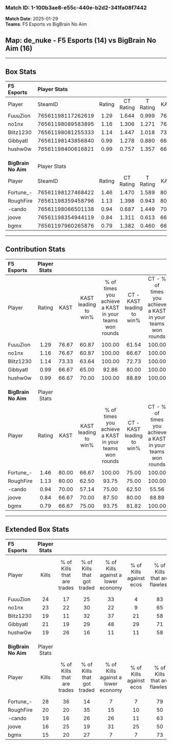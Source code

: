 ### Match ID: 1-100b3ae8-e55c-440e-b2d2-341fa08f7442  
**Match Date**: 2025-01-29  
**Teams**: F5 Esports vs BigBrain No Aim  

## **Map**: de_nuke - F5 Esports (14) vs BigBrain No Aim (16)  
---  

## Box Stats  

| **F5 Esports**      | Player Stats      |        |           |          |       |      |       |         |        |      |     |
| :- | :- | :-: | :-: | :-: | :-: | :-: | :-: | :-: | :-: | :-: | :-: |
| Player              | SteamID           | Rating | CT Rating | T Rating | KAST  | ADR  | Kills | Assists | Deaths | K/D  | HS% |
| FuuuZion            | 76561198117262619 |  1.29  |   1.644   |  0.999   | 76.67 | 88.8 |  24   |    8    |   19   | 1.26 | 45  |
| no1nx               | 76561198089583895 |  1.16  |   1.306   |  1.271   | 76.67 | 74.1 |  23   |    5    |   21   | 1.10 | 43  |
| Blitz1230           | 76561198081255333 |  1.14  |   1.447   |  1.018   | 73.33 | 87.3 |  19   |   12    |   18   | 1.06 | 42  |
| Gibbyatl            | 76561198143856840 |  0.99  |   1.278   |  0.880   | 66.67 | 61.5 |  21   |    4    |   21   | 1.00 | 61  |
| hushw0w             | 76561198400616821 |  0.99  |   0.757   |  1.357   | 66.67 | 67.9 |  19   |    3    |   19   | 1.00 | 63  |
|                     |                   |        |           |          |       |      |       |         |        |      |     |
|                     |                   |        |           |          |       |      |       |         |        |      |     |
|                     |                   |        |           |          |       |      |       |         |        |      |     |
| **BigBrain No Aim** | Player Stats      |        |           |          |       |      |       |         |        |      |     |
| Player              | SteamID           | Rating | CT Rating | T Rating | KAST  | ADR  | Kills | Assists | Deaths | K/D  | HS% |
| Fortune_-           | 76561198127468422 |  1.46  |   1.470   |  1.589   | 80.00 | 89.1 |  28   |    7    |   17   | 1.65 | 42  |
| RoughFire           | 76561198359458796 |  1.13  |   1.398   |  0.943   | 80.00 | 73.0 |  20   |   10    |   20   | 1.00 | 45  |
| -cando              | 76561198066501138 |  0.94  |   0.687   |  1.449   | 70.00 | 66.1 |  19   |    5    |   23   | 0.83 | 47  |
| joove               | 76561198354944119 |  0.84  |   1.311   |  0.613   | 66.67 | 57.8 |  16   |    5    |   21   | 0.76 | 62  |
| bgmx                | 76561197960265876 |  0.79  |   1.382   |  0.460   | 66.67 | 68.0 |  15   |   12    |   25   | 0.60 | 46  |
---  

## Contribution Stats  

| **F5 Esports**      | Player Stats |       |                      |                                                        |                           |                                                             |                          |                                                            |
| :- | :-: | :-: | :-: | :-: | :-: | :-: | :-: | :-: |
| Player              |    Rating    | KAST  | KAST leading to win% | % of times you achieve a KAST in your teams won rounds | CT - KAST leading to win% | CT - % of times you achieve a KAST in your teams won rounds | T - KAST leading to win% | T - % of times you achieve a KAST in your teams won rounds |
| FuuuZion            |     1.29     | 76.67 |        60.87         |                         100.00                         |           61.54           |                           100.00                            |          60.00           |                           100.00                           |
| no1nx               |     1.16     | 76.67 |        60.87         |                         100.00                         |           66.67           |                           100.00                            |          54.55           |                           100.00                           |
| Blitz1230           |     1.14     | 73.33 |        63.64         |                         100.00                         |           72.73           |                           100.00                            |          54.55           |                           100.00                           |
| Gibbyatl            |     0.99     | 66.67 |        65.00         |                         92.86                          |           80.00           |                           100.00                            |          50.00           |                           83.33                            |
| hushw0w             |     0.99     | 66.67 |        70.00         |                         100.00                         |           88.89           |                           100.00                            |          54.55           |                           100.00                           |
|                     |              |       |                      |                                                        |                           |                                                             |                          |                                                            |
|                     |              |       |                      |                                                        |                           |                                                             |                          |                                                            |
|                     |              |       |                      |                                                        |                           |                                                             |                          |                                                            |
| **BigBrain No Aim** | Player Stats |       |                      |                                                        |                           |                                                             |                          |                                                            |
| Player              |    Rating    | KAST  | KAST leading to win% | % of times you achieve a KAST in your teams won rounds | CT - KAST leading to win% | CT - % of times you achieve a KAST in your teams won rounds | T - KAST leading to win% | T - % of times you achieve a KAST in your teams won rounds |
| Fortune_-           |     1.46     | 80.00 |        66.67         |                         100.00                         |           75.00           |                           100.00                            |          58.33           |                           100.00                           |
| RoughFire           |     1.13     | 80.00 |        62.50         |                         93.75                          |           75.00           |                           100.00                            |          50.00           |                           85.71                            |
| -cando              |     0.94     | 70.00 |        57.14         |                         75.00                          |           62.50           |                            55.56                            |          53.85           |                           100.00                           |
| joove               |     0.84     | 66.67 |        70.00         |                         87.50                          |           80.00           |                            88.89                            |          60.00           |                           85.71                            |
| bgmx                |     0.79     | 66.67 |        75.00         |                         93.75                          |           81.82           |                           100.00                            |          66.67           |                           85.71                            |
---  

## Extended Box Stats  

| **F5 Esports**      | Player Stats |                            |                            |                                    |                         |                              |                                 |        |                             |                                     |                          |                               |                            |
| :- | :-: | :-: | :-: | :-: | :-: | :-: | :-: | :-: | :-: | :-: | :-: | :-: | :-: |
| Player              |    Kills     | % of Kills that are trades | % of Kills that got traded | % of Kills against a lower economy | % of Kills against ecos | % of Kills that are flawless | % of Kills that are close duels | Deaths | % of Deaths that get traded | % of Deaths against a lower economy | % of Deaths against ecos | % of Deaths that are flawless | % of Deaths that are close |
| FuuuZion            |      24      |             17             |             25             |                 33                 |            4            |              83              |                4                |   19   |             11              |                 16                  |            0             |              63               |             5              |
| no1nx               |      23      |             22             |             30             |                 22                 |            9            |              65              |                4                |   21   |             33              |                 14                  |            0             |              62               |             5              |
| Blitz1230           |      19      |             11             |             32             |                 37                 |           21            |              58              |                5                |   18   |             28              |                 17                  |            6             |              44               |             11             |
| Gibbyatl            |      21      |             19             |             29             |                 48                 |           29            |              71              |               10                |   21   |             24              |                 14                  |            10            |              81               |             5              |
| hushw0w             |      19      |             26             |             16             |                 11                 |           11            |              58              |                5                |   19   |             21              |                 11                  |            0             |              68               |             0              |
|                     |              |                            |                            |                                    |                         |                              |                                 |        |                             |                                     |                          |                               |                            |
|                     |              |                            |                            |                                    |                         |                              |                                 |        |                             |                                     |                          |                               |                            |
|                     |              |                            |                            |                                    |                         |                              |                                 |        |                             |                                     |                          |                               |                            |
| **BigBrain No Aim** | Player Stats |                            |                            |                                    |                         |                              |                                 |        |                             |                                     |                          |                               |                            |
| Player              |    Kills     | % of Kills that are trades | % of Kills that got traded | % of Kills against a lower economy | % of Kills against ecos | % of Kills that are flawless | % of Kills that are close duels | Deaths | % of Deaths that get traded | % of Deaths against a lower economy | % of Deaths against ecos | % of Deaths that are flawless | % of Deaths that are close |
| Fortune_-           |      28      |             36             |             14             |                 7                  |            7            |              79              |                0                |   17   |             24              |                  6                  |            6             |              88               |             0              |
| RoughFire           |      20      |             20             |             35             |                 15                 |           10            |              50              |                5                |   20   |             15              |                 15                  |            5             |              80               |             10             |
| -cando              |      19      |             16             |             26             |                 26                 |           11            |              63              |                5                |   23   |             30              |                  4                  |            4             |              48               |             4              |
| joove               |      16      |             25             |             19             |                 31                 |           25            |              50              |               13                |   21   |             33              |                 10                  |            10            |              71               |             0              |
| bgmx                |      15      |             20             |             27             |                 7                  |            7            |              73              |                7                |   25   |             28              |                  8                  |            8             |              64               |             12             |
